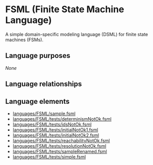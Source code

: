 # FSML (Finite State Machine Language)
A simple domain-specific modeling language (DSML) for finite state machines (FSMs).
## Language purposes
_None_
## Language relationships

## Language elements
* [languages/FSML/sample.fsml](https://github.com/softlang/yas/blob/master/languages/FSML/sample.fsml)
* [languages/FSML/tests/determinismNotOk.fsml](https://github.com/softlang/yas/blob/master/languages/FSML/tests/determinismNotOk.fsml)
* [languages/FSML/tests/idsNotOk.fsml](https://github.com/softlang/yas/blob/master/languages/FSML/tests/idsNotOk.fsml)
* [languages/FSML/tests/initialNotOk1.fsml](https://github.com/softlang/yas/blob/master/languages/FSML/tests/initialNotOk1.fsml)
* [languages/FSML/tests/initialNotOk2.fsml](https://github.com/softlang/yas/blob/master/languages/FSML/tests/initialNotOk2.fsml)
* [languages/FSML/tests/reachabilityNotOk.fsml](https://github.com/softlang/yas/blob/master/languages/FSML/tests/reachabilityNotOk.fsml)
* [languages/FSML/tests/resolutionNotOk.fsml](https://github.com/softlang/yas/blob/master/languages/FSML/tests/resolutionNotOk.fsml)
* [languages/FSML/tests/sampleRenamed.fsml](https://github.com/softlang/yas/blob/master/languages/FSML/tests/sampleRenamed.fsml)
* [languages/FSML/tests/simple.fsml](https://github.com/softlang/yas/blob/master/languages/FSML/tests/simple.fsml)
